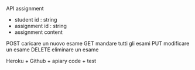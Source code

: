 
API
assignment
- student id : string
- assignment id : string
- assignment content

POST caricare un nuovo esame
GET mandare tutti gli esami
PUT modificare un esame
DELETE eliminare un esame

Heroku + Github + apiary
code + test
